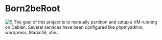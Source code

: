 # Born2beRoot
[![5](https://github.com/user-attachments/assets/9b834fd6-30e1-49ea-855b-17f020b58e42)](https://github.com/rwintgen/Born2beRoot)
The goal of this project is to manually partition and setup a VM running on Debian. Several services have been configured like phpmyadmin, wordpress, MariaDB, ufw...
